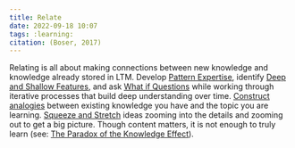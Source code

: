 ```yaml
---
title: Relate
date: 2022-09-18 10:07
tags: :learning:
citation: (Boser, 2017)
---
```


Relating is all about making connections between new knowledge and knowledge already stored in LTM. Develop [Pattern Expertise](202208041349.md), identify [Deep and Shallow Features](202209181011.md), and ask [What if Questions](202209181017.md) while working through iterative processes that build deep understanding over time. [Construct analogies](202209240758.md) between existing knowledge you have and the topic you are learning. [Squeeze and Stretch](202209180922.md) ideas zooming into the details and zooming out to get a big picture. Though content matters, it is not enough to truly learn (see:  [The Paradox of the Knowledge Effect](202209240807.md)). 
